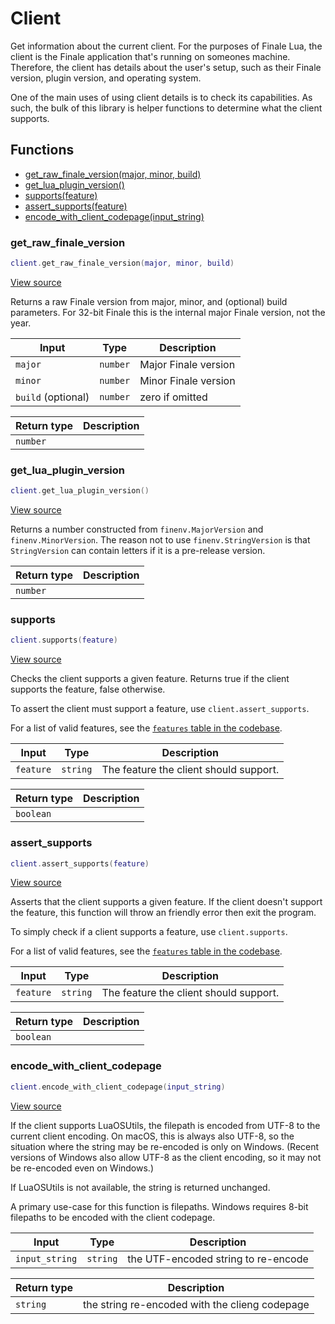 # Client

Get information about the current client. For the purposes of Finale Lua, the client is
the Finale application that's running on someones machine. Therefore, the client has
details about the user's setup, such as their Finale version, plugin version, and
operating system.

One of the main uses of using client details is to check its capabilities. As such,
the bulk of this library is helper functions to determine what the client supports.

## Functions

- [get_raw_finale_version(major, minor, build)](#get_raw_finale_version)
- [get_lua_plugin_version()](#get_lua_plugin_version)
- [supports(feature)](#supports)
- [assert_supports(feature)](#assert_supports)
- [encode_with_client_codepage(input_string)](#encode_with_client_codepage)

### get_raw_finale_version

```lua
client.get_raw_finale_version(major, minor, build)
```

[View source](https://github.com/finale-lua/lua-scripts/tree/refs/heads/master/src/library/client.lua#L61)

Returns a raw Finale version from major, minor, and (optional) build parameters. For 32-bit Finale
this is the internal major Finale version, not the year.

| Input | Type | Description |
| ----- | ---- | ----------- |
| `major` | `number` | Major Finale version |
| `minor` | `number` | Minor Finale version |
| `build` (optional) | `number` | zero if omitted |

| Return type | Description |
| ----------- | ----------- |
| `number` |  |

### get_lua_plugin_version

```lua
client.get_lua_plugin_version()
```

[View source](https://github.com/finale-lua/lua-scripts/tree/refs/heads/master/src/library/client.lua#L77)

Returns a number constructed from `finenv.MajorVersion` and `finenv.MinorVersion`. The reason not
to use `finenv.StringVersion` is that `StringVersion` can contain letters if it is a pre-release
version.

| Return type | Description |
| ----------- | ----------- |
| `number` |  |

### supports

```lua
client.supports(feature)
```

[View source](https://github.com/finale-lua/lua-scripts/tree/refs/heads/master/src/library/client.lua#L130)

Checks the client supports a given feature. Returns true if the client
supports the feature, false otherwise.

To assert the client must support a feature, use `client.assert_supports`.

For a list of valid features, see the [`features` table in the codebase](https://github.com/finale-lua/lua-scripts/blob/master/src/library/client.lua#L52).

| Input | Type | Description |
| ----- | ---- | ----------- |
| `feature` | `string` | The feature the client should support. |

| Return type | Description |
| ----------- | ----------- |
| `boolean` |  |

### assert_supports

```lua
client.assert_supports(feature)
```

[View source](https://github.com/finale-lua/lua-scripts/tree/refs/heads/master/src/library/client.lua#L151)

Asserts that the client supports a given feature. If the client doesn't
support the feature, this function will throw an friendly error then
exit the program.

To simply check if a client supports a feature, use `client.supports`.

For a list of valid features, see the [`features` table in the codebase](https://github.com/finale-lua/lua-scripts/blob/master/src/library/client.lua#L52).

| Input | Type | Description |
| ----- | ---- | ----------- |
| `feature` | `string` | The feature the client should support. |

| Return type | Description |
| ----------- | ----------- |
| `boolean` |  |

### encode_with_client_codepage

```lua
client.encode_with_client_codepage(input_string)
```

[View source](https://github.com/finale-lua/lua-scripts/tree/refs/heads/master/src/library/client.lua#L181)

If the client supports LuaOSUtils, the filepath is encoded from UTF-8 to the current client
encoding. On macOS, this is always also UTF-8, so the situation where the string may be re-encoded
is only on Windows. (Recent versions of Windows also allow UTF-8 as the client encoding, so it may
not be re-encoded even on Windows.)

If LuaOSUtils is not available, the string is returned unchanged.

A primary use-case for this function is filepaths. Windows requires 8-bit filepaths to be encoded
with the client codepage.

| Input | Type | Description |
| ----- | ---- | ----------- |
| `input_string` | `string` | the UTF-encoded string to re-encode |

| Return type | Description |
| ----------- | ----------- |
| `string` | the string re-encoded with the clieng codepage |
